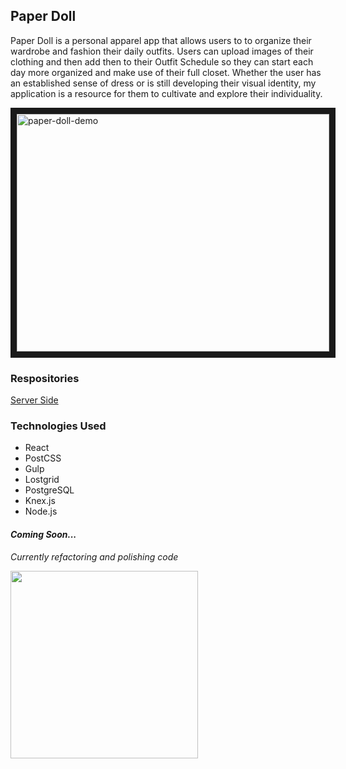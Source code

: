 ## Paper Doll

Paper Doll is a personal apparel app that allows users to to organize their wardrobe and fashion their daily outfits. Users can upload images of their clothing and then add then to their Outfit Schedule so they can start each day more organized and make use of their full closet. Whether the user has an established sense of dress or is still developing their visual identity, my application is a resource for them to cultivate and explore their individuality.

<a href="http://www.youtube.com/watch?feature=player_embedded&v=1fszki1mNOc">
  <img src="http://img.youtube.com/vi/1fszki1mNOc/0.jpg" alt="paper-doll-demo" width="500" height="380" border="10" />
</a>


### Respositories

[Server Side](https://github.com/RoxMBaldwin/Paper_Doll)

### Technologies Used

* React
* PostCSS
* Gulp
* Lostgrid
* PostgreSQL
* Knex.js
* Node.js

#### ***Coming Soon...***

*Currently refactoring and polishing code*

<a class="construction">
  <img src="http://gomighty.com/wp-content/themes/gomighty/lib/goal_images/files/3fd83be9f6227de8fa9f7a8b9010af19.jpg" width="300"/>
</a>
